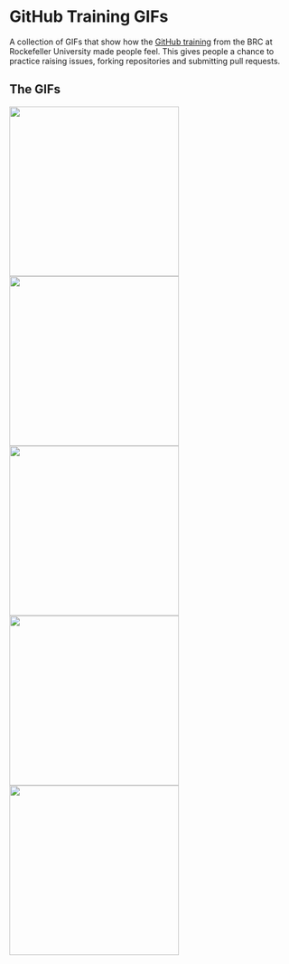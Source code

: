 # GitHub Training GIFs
A collection of GIFs that show how the [GitHub training](https://rockefelleruniversity.github.io/RU_reproducibleR/) from the BRC at Rockefeller University made people feel. This gives people a chance to practice raising issues, forking repositories and submitting pull requests.

## The GIFs
<img src="https://media.giphy.com/media/GIEXgLDfghUSQ/giphy.gif" width="300" /><img src="https://media.giphy.com/media/w8qewcZwdyE4xCQFL5/giphy.gif" width="300" height="300" />
<img src="https://media.giphy.com/media/yQF1MwG7u9OvgVAjmr/giphy.gif" width="300" height="300" /> 
<img src="https://media.giphy.com/media/ChmEWOL7Vaz5u/giphy.gif" width="300" height="300" /> 
<img src="https://media.giphy.com/media/3orifhln1wZJ7lTbyw/giphy.gif" width="300" height="300" /> 
